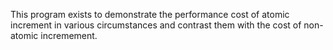 This program exists to demonstrate the performance cost of atomic increment in
various circumstances and contrast them with the cost of non-atomic incremement.
